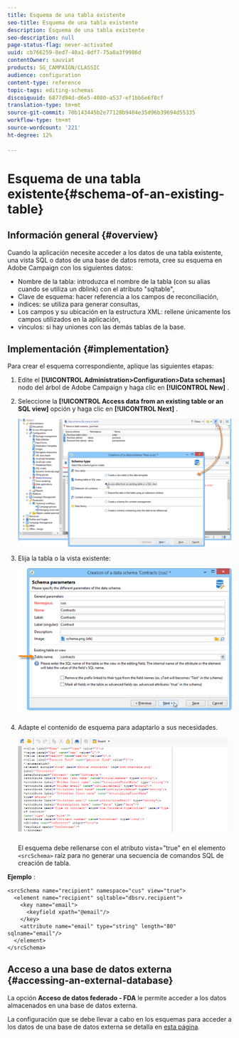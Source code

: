 ```yaml
---
title: Esquema de una tabla existente
seo-title: Esquema de una tabla existente
description: Esquema de una tabla existente
seo-description: null
page-status-flag: never-activated
uuid: cb766259-8ed7-40a1-8df7-75a8a3f9986d
contentOwner: sauviat
products: SG_CAMPAIGN/CLASSIC
audience: configuration
content-type: reference
topic-tags: editing-schemas
discoiquuid: 6877d94d-d6e5-4080-a537-ef1bb6e6f8cf
translation-type: tm+mt
source-git-commit: 70b143445b2e77128b9404e35d96b39694d55335
workflow-type: tm+mt
source-wordcount: '221'
ht-degree: 12%

---
```



# Esquema de una tabla existente{#schema-of-an-existing-table}

## Información general {#overview}

Cuando la aplicación necesite acceder a los datos de una tabla existente, una vista SQL o datos de una base de datos remota, cree su esquema en Adobe Campaign con los siguientes datos:

* Nombre de la tabla: introduzca el nombre de la tabla (con su alias cuando se utiliza un dblink) con el atributo &quot;sqltable&quot;,
* Clave de esquema: hacer referencia a los campos de reconciliación,
* índices: se utiliza para generar consultas,
* Los campos y su ubicación en la estructura XML: rellene únicamente los campos utilizados en la aplicación,
* vínculos: si hay uniones con las demás tablas de la base.

## Implementación {#implementation}

Para crear el esquema correspondiente, aplique las siguientes etapas:

1. Edite el **[!UICONTROL Administration>Configuration>Data schemas]** nodo del árbol de Adobe Campaign y haga clic en **[!UICONTROL New]** .
1. Seleccione la **[!UICONTROL Access data from an existing table or an SQL view]** opción y haga clic en **[!UICONTROL Next]** .

   ![](assets/s_ncs_configuration_extand_a_schema.png)

1. Elija la tabla o la vista existente:

   ![](assets/s_ncs_configuration_select_table.png)

1. Adapte el contenido de esquema para adaptarlo a sus necesidades.

   ![](assets/s_ncs_configuration_view_create_schema.png)

   El esquema debe rellenarse con el atributo vista=&quot;true&quot; en el elemento `<srcSchema>` raíz para no generar una secuencia de comandos SQL de creación de tabla.

**Ejemplo** :

```
<srcSchema name="recipient" namespace="cus" view="true">
  <element name="recipient" sqltable="dbsrv.recipient">
    <key name="email">
      <keyfield xpath="@email"/>
    </key>   
    <attribute name="email" type="string" length="80" sqlname="email"/>
  </element>
</srcSchema>
```

## Acceso a una base de datos externa {#accessing-an-external-database}

La opción **Acceso de datos federado - FDA** le permite acceder a los datos almacenados en una base de datos externa.

La configuración que se debe llevar a cabo en los esquemas para acceder a los datos de una base de datos externa se detalla en [esta página](../../platform/using/creating-data-schema.md).
